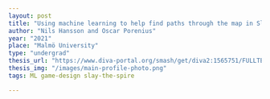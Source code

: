 ```yaml
---
layout: post
title: "Using machine learning to help find paths through the map in Slay the Spire"
author: "Nils Hansson and Oscar Porenius"
year: "2021"
place: "Malmö University"
type: "undergrad"
thesis_url: "https://www.diva-portal.org/smash/get/diva2:1565751/FULLTEXT02.pdf"
thesis_img: "/images/main-profile-photo.png"
tags: ML game-design slay-the-spire

---
```

